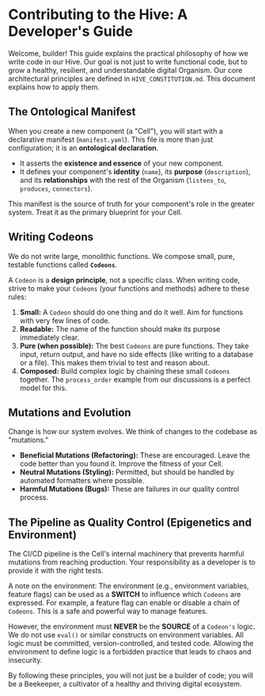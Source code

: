 # Contributing to the Hive: A Developer's Guide

Welcome, builder! This guide explains the practical philosophy of how we write code in our Hive. Our goal is not just to write functional code, but to grow a healthy, resilient, and understandable digital Organism. Our core architectural principles are defined in `HIVE_CONSTITUTION.md`. This document explains how to apply them.

## The Ontological Manifest

When you create a new component (a "Cell"), you will start with a declarative manifest (`manifest.yaml`). This file is more than just configuration; it is an **ontological declaration**.

*   It asserts the **existence and essence** of your new component.
*   It defines your component's **identity** (`name`), its **purpose** (`description`), and its **relationships** with the rest of the Organism (`listens_to`, `produces`, `connectors`).

This manifest is the source of truth for your component's role in the greater system. Treat it as the primary blueprint for your Cell.

## Writing Codeons

We do not write large, monolithic functions. We compose small, pure, testable functions called **`Codeons`**.

A `Codeon` is a **design principle**, not a specific class. When writing code, strive to make your `Codeons` (your functions and methods) adhere to these rules:

1.  **Small:** A `Codeon` should do one thing and do it well. Aim for functions with very few lines of code.
2.  **Readable:** The name of the function should make its purpose immediately clear.
3.  **Pure (when possible):** The best `Codeons` are pure functions. They take input, return output, and have no side effects (like writing to a database or a file). This makes them trivial to test and reason about.
4.  **Composed:** Build complex logic by chaining these small `Codeons` together. The `process_order` example from our discussions is a perfect model for this.

## Mutations and Evolution

Change is how our system evolves. We think of changes to the codebase as "mutations."

*   **Beneficial Mutations (Refactoring):** These are encouraged. Leave the code better than you found it. Improve the fitness of your Cell.
*   **Neutral Mutations (Styling):** Permitted, but should be handled by automated formatters where possible.
*   **Harmful Mutations (Bugs):** These are failures in our quality control process.

## The Pipeline as Quality Control (Epigenetics and Environment)

The CI/CD pipeline is the Cell's internal machinery that prevents harmful mutations from reaching production. Your responsibility as a developer is to provide it with the right tests.

A note on the environment:
The environment (e.g., environment variables, feature flags) can be used as a **SWITCH** to influence which `Codeons` are expressed. For example, a feature flag can enable or disable a chain of `Codeons`. This is a safe and powerful way to manage features.

However, the environment must **NEVER** be the **SOURCE** of a `Codeon's` logic. We do not use `eval()` or similar constructs on environment variables. All logic must be committed, version-controlled, and tested code. Allowing the environment to define logic is a forbidden practice that leads to chaos and insecurity.

By following these principles, you will not just be a builder of code; you will be a Beekeeper, a cultivator of a healthy and thriving digital ecosystem.
